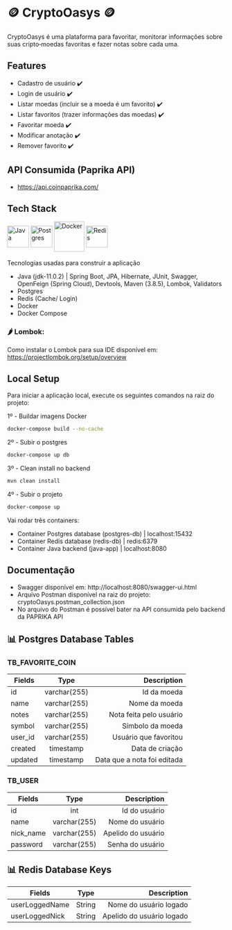 #  🪙 CryptoOasys 🪙

CryptoOasys é uma plataforma para favoritar, monitorar informações sobre suas cripto‑moedas favoritas e fazer notas sobre cada uma.

## Features

- Cadastro de usuário :heavy_check_mark:
- Login de usuário :heavy_check_mark:
- Listar moedas (incluir se a moeda é um favorito) :heavy_check_mark:
- Listar favoritos (trazer informações das moedas) :heavy_check_mark:
- Favoritar moeda :heavy_check_mark:
- Modificar anotação :heavy_check_mark:
- Remover favorito :heavy_check_mark:

## API Consumida (Paprika API)
- https://api.coinpaprika.com/

## Tech Stack

<div style="display: inline_block">
    <img align="center" alt="Java" height="50" width="50" src="https://cdn.jsdelivr.net/gh/devicons/devicon/icons/java/java-original.svg">
    <img align="center" alt="Postgres" height="50" width="50"  src="https://cdn.jsdelivr.net/gh/devicons/devicon/icons/postgresql/postgresql-original.svg" />
    <img align="center" alt="Docker" height="70" width="70" src="https://cdn.jsdelivr.net/gh/devicons/devicon/icons/docker/docker-original.svg" />
    <img align="center" alt="Redis" height="50" width="50" src="https://cdn.jsdelivr.net/gh/devicons/devicon/icons/redis/redis-original.svg" />
</div>
<br>
Tecnologias usadas para construir a aplicação

- Java (jdk-11.0.2) | Spring Boot, JPA, Hibernate, JUnit, Swagger, OpenFeign (Spring Cloud), Devtools, Maven (3.8.5), Lombok, Validators
- Postgres
- Redis (Cache/ Login)
- Docker
- Docker Compose

### :hot_pepper: Lombok:
Como instalar o Lombok para sua IDE disponível em: https://projectlombok.org/setup/overview

## Local Setup

Para iniciar a aplicação local, execute os seguintes comandos na raiz do projeto:


1º - Buildar imagens Docker
```bash
docker-compose build --no-cache
```
2º - Subir o postgres
```bash
docker-compose up db
```
3º - Clean install no backend
```bash
mvn clean install
```
4º - Subir o projeto
```bash
docker-compose up
```

Vai rodar três containers: 

- Container Postgres database (postgres-db) |  localhost:15432
- Container Redis database (redis-db) |  redis:6379
- Container Java backend  (java-app) | localhost:8080

## Documentação
- Swagger disponível em: http://localhost:8080/swagger-ui.html
- Arquivo Postman disponível na raiz do projeto: cryptoOasys.postman_collection.json 
- No arquivo do Postman é possível bater na API consumida pelo backend da PAPRIKA API

## 📊 Postgres Database Tables


### TB_FAVORITE_COIN

| Fields                  |  Type        | Description |
| ----------------------- | :----------: | ----------: |
| id                      | varchar(255) | Id da moeda                   |
| name                    | varchar(255) | Nome da moeda                 |
| notes                   | varchar(255) | Nota feita pelo usuário       |
| symbol                  | varchar(255) | Símbolo da moeda              |
| user_id                 | varchar(255) | Usuário que favoritou         |
| created                 | timestamp    | Data de criação               |
| updated                 | timestamp    | Data que a nota foi editada   |

### TB_USER

| Fields                  |  Type        | Description |
| ----------------------- | :----------: | ----------: |
| id                      | int          | Id do usuário          |
| name                    | varchar(255) | Nome do usuário        |
| nick_name               | varchar(255) | Apelido do usuário     |
| password                | varchar(255) | Senha do usuário       |

## 📊 Redis Database Keys

| Fields                  |  Type        | Description |
| ----------------------- | :----------: | ----------: |
| userLoggedName          | String       | Nome do usuário logado |
| userLoggedNick          | String       | Apelido do usuário logado |



